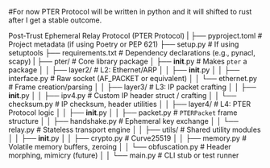 #For now PTER Protocol will be written in python and it will shifted to rust after I get a stable outcome. 

Post-Trust Ephemeral Relay Protocol (PTER Protocol)
|
├── pyproject.toml                  # Project metadata (if using Poetry or PEP 621)
├── setup.py                        # If using setuptools
├── requirements.txt                # Dependency declarations (e.g., pynacl, scapy)
|
├── pter/                           # Core library package
│   ├── __init__.py                 # Makes `pter` a package
│
│   ├── layer2/                     # L2: Ethernet/ARP
│   │   ├── __init__.py
│   │   ├── interface.py            # Raw socket (AF_PACKET or equivalent)
│   │   └── ethernet.py             # Frame creation/parsing
│
│   ├── layer3/                     # L3: IP packet crafting
│   │   ├── __init__.py
│   │   ├── ipv4.py                 # Custom IP header struct / crafting
│   │   └── checksum.py             # IP checksum, header utilities
│
│   ├── layer4/                     # L4: PTER Protocol logic
│   │   ├── __init__.py
│   │   ├── packet.py               # `PTERPacket` frame structure
│   │   ├── handshake.py            # Ephemeral key exchange
│   │   └── relay.py                # Stateless transport engine
│
│   ├── utils/                      # Shared utility modules
│   │   ├── __init__.py
│   │   ├── crypto.py               # Curve25519
│   │   ├── memory.py               # Volatile memory buffers, zeroing
│   │   └── obfuscation.py          # Header morphing, mimicry (future)
│
│   └── main.py                     # CLI stub or test runner
